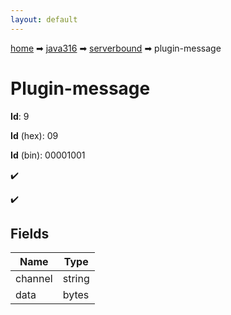 ```yaml
---
layout: default
---
```


[home](/) ➡ [java316](/protocol/java316) ➡ [serverbound](/protocol/java316/serverbound) ➡ plugin-message

# Plugin-message

**Id**: 9

**Id** (hex): 09

**Id** (bin): 00001001

✔️

✔️

## Fields

Name | Type
---|---
channel | string
data | bytes

